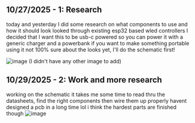 <!--
  ===================    !!READ THIS NOTICE!!   ====================
  DO NOT edit this file manually. Your changes WILL BE OVERWRITTEN!
  This journal is auto generated and updated by Hack Club Blueprint.
  To edit this file, please edit your journal entries on Blueprint.
  ==================================================================
-->

## 10/27/2025 - 1: Research  

today and yesterday I did some research on what components to use and how it should look
looked through existing esp32 based wled controllers
I decided that I want this to be usb-c powered so you can power it with a generic charger and a powerbank if you want to make something portable using it
not 100% sure about the looks yet, I'll do the schematic first!

![image](https://blueprint.hackclub.com/user-attachments/blobs/proxy/eyJfcmFpbHMiOnsiZGF0YSI6NjAyOSwicHVyIjoiYmxvYl9pZCJ9fQ==--c3bc8f39159a06d3d1e3a076efe12f5c387ddf52/image.png)
(I didn't have any other image to add)
  

## 10/29/2025 - 2: Work and more research  

working on the schematic
it takes me some time to read thru the datasheets, find the right components then wire them up properly
havent designed a pcb in a long time lol
i think the hardest parts are finished though
![image](https://blueprint.hackclub.com/user-attachments/blobs/proxy/eyJfcmFpbHMiOnsiZGF0YSI6NjUwNSwicHVyIjoiYmxvYl9pZCJ9fQ==--5979649cb6b70ad5749ec14ae4a25a59fc7eedf6/image.png)

  


